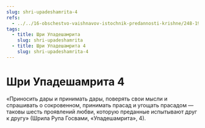 ```yaml
---
slug: shri-upadeshamrita-4
refs:
  - ../../16-obschestvo-vaishnavov-istochnik-predannosti-krishne/248-1982-05-12-b3-c1-sluzhenie-osnova-duhovnogo-obshheniya-i-vospevaniya-svyatogo-imeni.md
tags:
  - title: Шри Упадешамрита
    slug: shri-upadeshamrita
  - title: Шри Упадешамрита 4
    slug: shri-upadeshamrita-4
---
```


# Шри Упадешамрита 4

«Приносить дары и принимать дары, поверять свои мысли и спрашивать о сокровенном, принимать прасад и угощать прасадом — таковы шесть проявлений любви, которую преданные испытывают друг к другу» (Шрила Рупа Госвами, «Упадешамрита», 4).
